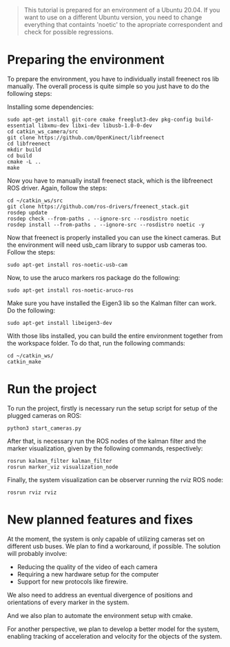 > This tutorial is prepared for an environment of a Ubuntu 20.04. If you want to use on a different Ubuntu version, you need to change everything that containts 'noetic' to the apropriate correspondent and check for possible regressions.

# Preparing the environment

To prepare the environment, you have to individually install freenect ros lib manually. The overall process is quite simple so you just have to do the following steps:

Installing some dependencies:

```
sudo apt-get install git-core cmake freeglut3-dev pkg-config build-essential libxmu-dev libxi-dev libusb-1.0-0-dev
cd catkin_ws_camera/src
git clone https://github.com/OpenKinect/libfreenect
cd libfreenect
mkdir build
cd build
cmake -L ..
make
```
Now you have to manually install freenect stack, which is the libfreenect ROS driver. Again, follow the steps:
```
cd ~/catkin_ws/src
git clone https://github.com/ros-drivers/freenect_stack.git
rosdep update
rosdep check --from-paths . --ignore-src --rosdistro noetic
rosdep install --from-paths . --ignore-src --rosdistro noetic -y
```
Now that freenect is properly installed you can use the kinect cameras. But the environment will need usb_cam library to suppor usb cameras too. Follow the steps:

`sudo apt-get install ros-noetic-usb-cam`

Now, to use the aruco markers ros package do the following:

`sudo apt-get install ros-noetic-aruco-ros`

Make sure you have installed the Eigen3 lib so the Kalman filter can work. Do the following:

`sudo apt-get install libeigen3-dev`

With those libs installed, you can build the entire environment together from the workspace folder. To do that, run the following commands:
```
cd ~/catkin_ws/
catkin_make
```
# Run the project
To run the project, firstly is necessary run the setup script for setup of the plugged cameras on ROS:

`python3 start_cameras.py` 

After that, is necessary run the ROS nodes of the kalman filter and the marker visualization, given by the following commands, respectively:
```
rosrun kalman_filter kalman_filter
rosrun marker_viz visualization_node
```
Finally, the system visualization can be observer running the rviz ROS node:

`rosrun rviz rviz
`

# New planned features and fixes

At the moment, the system is only capable of utilizing cameras set on different usb buses. We plan to find a workaround, if possible. The solution will probably involve:
 - Reducing the quality of the video of each camera
 - Requiring a new hardware setup for the computer
 - Support for new protocols like firewire.

We also need to address an eventual divergence of positions and orientations of every marker in the system.

And we also plan to automate the environment setup with cmake.

For another perspective, we plan to develop a better model for the system, enabling tracking of acceleration and velocity for the objects of the system.
